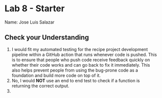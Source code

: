 # Lab 8 - Starter
Name: Jose Luis Salazar

## Check your Understanding
1. I would fit my automated testing for the recipe project development pipeline within a GitHub action that runs whenever code is pushed. This is to ensure that people who push code receive feedback quickly on whether their code works and can go back to fix it immediately. This also helps prevent people from using the bug-prone code as a foundation and build more code on top of it. 
2. No, I would **NOT** use an end to end test to check if a function is returning the correct output. 
3. 
